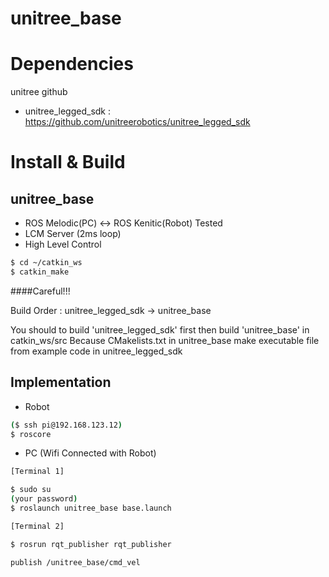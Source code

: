 # unitree_base


# Dependencies

unitree github

- unitree_legged_sdk : https://github.com/unitreerobotics/unitree_legged_sdk


# Install & Build

## unitree_base
- ROS Melodic(PC) <-> ROS Kenitic(Robot) Tested 
- LCM Server (2ms loop)
- High Level Control

```bash
$ cd ~/catkin_ws
$ catkin_make
```

####Careful!!!

Build Order : unitree_legged_sdk -> unitree_base

You should to build 'unitree_legged_sdk' first then build 'unitree_base' in catkin_ws/src
Because CMakelists.txt in unitree_base make executable file from example code in unitree_legged_sdk

## Implementation

- Robot
```bash
($ ssh pi@192.168.123.12)
$ roscore
```

- PC (Wifi Connected with Robot)

```bash
[Terminal 1]

$ sudo su
(your password)
$ roslaunch unitree_base base.launch
```

```bash
[Terminal 2]

$ rosrun rqt_publisher rqt_publisher

publish /unitree_base/cmd_vel
```